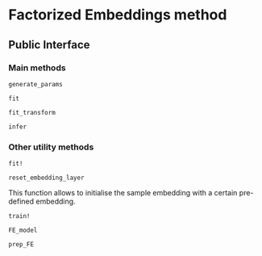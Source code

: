 # Factorized Embeddings method
## Public Interface
### Main methods
```@docs
generate_params
```

```@docs
fit
```

```@docs
fit_transform
```

```@docs
infer
```

### Other utility methods

```@docs
fit!
```

```@docs
reset_embedding_layer
```
This function allows to initialise the sample embedding with a certain pre-defined embedding.

```@docs
train!
```

```@docs
FE_model
```

```@docs
prep_FE
```